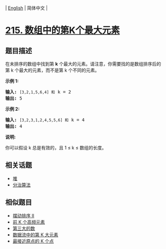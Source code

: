 
| [English](README_EN.md) | 简体中文 |

# [215. 数组中的第K个最大元素](https://leetcode-cn.com/problems/kth-largest-element-in-an-array/)

## 题目描述

<p>在未排序的数组中找到第 <strong>k</strong> 个最大的元素。请注意，你需要找的是数组排序后的第 k 个最大的元素，而不是第 k 个不同的元素。</p>

<p><strong>示例 1:</strong></p>

<pre><strong>输入:</strong> <code>[3,2,1,5,6,4] 和</code> k = 2
<strong>输出:</strong> 5
</pre>

<p><strong>示例&nbsp;2:</strong></p>

<pre><strong>输入:</strong> <code>[3,2,3,1,2,4,5,5,6] 和</code> k = 4
<strong>输出:</strong> 4</pre>

<p><strong>说明: </strong></p>

<p>你可以假设 k 总是有效的，且 1 &le; k &le; 数组的长度。</p>


## 相关话题

- [堆](https://leetcode-cn.com/tag/heap)
- [分治算法](https://leetcode-cn.com/tag/divide-and-conquer)

## 相似题目

- [摆动排序 II](../wiggle-sort-ii/README.md)
- [前 K 个高频元素](../top-k-frequent-elements/README.md)
- [第三大的数](../third-maximum-number/README.md)
- [数据流中的第 K 大元素](../kth-largest-element-in-a-stream/README.md)
- [最接近原点的 K 个点](../k-closest-points-to-origin/README.md)
